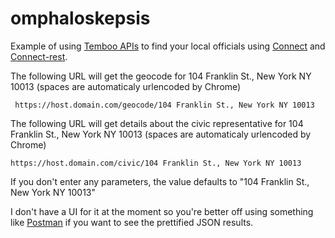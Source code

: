 omphaloskepsis
==============

Example of using [Temboo APIs](https://temboo.com/library/Library/Labs/GoodCitizen/Civic/]) to find your local officials using [Connect](http://www.senchalabs.org/connect/) and [Connect-rest](https://github.com/imrefazekas/connect-rest).

The following URL will get  the geocode for 104 Franklin St., New York NY 10013 (spaces are automaticaly urlencoded by Chrome)

```no-highlight
 https://host.domain.com/geocode/104 Franklin St., New York NY 10013
```

The following URL will get  details about the civic representative for 104 Franklin St., New York NY 10013 (spaces are automaticaly urlencoded by Chrome)

```no-highlight
https://host.domain.com/civic/104 Franklin St., New York NY 10013
```

If you don't enter any parameters, the value defaults to "104 Franklin St., New York NY 10013"

I don't have a UI for it at the moment so you're better off using something like [Postman](http://www.getpostman.com/) if you want to see the prettified JSON results.
